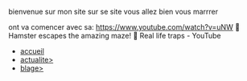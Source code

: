 bienvenue sur mon site 
sur se site vous allez bien vous marrrer

ont va comencer avec sa:
https://www.youtube.com/watch?v=uNW
🐹 Hamster escapes the amazing maze! 🐹 Real life traps - YouTube
<nav>
  <ul>
    <li>
      <a href="accueil">
        accueil
      </a>
    </li>
    <li>
     <a href=news.html">
        actualite>
                        </a>
                        </li>
                        <li>
                        <a href=news.html">
                              blage>
      </a>
    </li>
  </ul>
  </nav>
